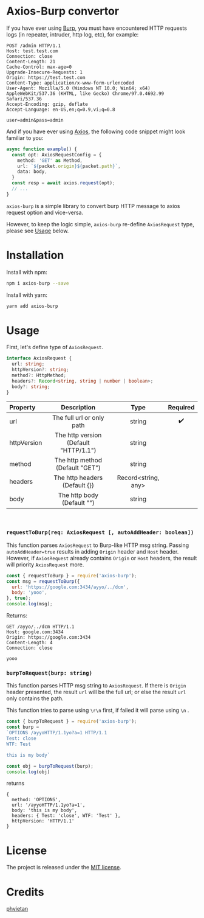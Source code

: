 # Axios-Burp convertor

If you have ever using [Burp](https://portswigger.net/burp), you must have encountered HTTP requests logs (in repeater, intruder, http log, etc), for example:

```
POST /admin HTTP/1.1
Host: test.test.com
Connection: close
Content-Length: 21
Cache-Control: max-age=0
Upgrade-Insecure-Requests: 1
Origin: https://test.test.com
Content-Type: application/x-www-form-urlencoded
User-Agent: Mozilla/5.0 (Windows NT 10.0; Win64; x64) AppleWebKit/537.36 (KHTML, like Gecko) Chrome/97.0.4692.99 Safari/537.36
Accept-Encoding: gzip, deflate
Accept-Language: en-US,en;q=0.9,vi;q=0.8

user=admin&pass=admin
```

And if you have ever using [Axios](https://github.com/axios/axios), the following code snippet might look familiar to you:

```typescript
async function example() {
  const opt: AxiosRequestConfig = {
    method: 'GET' as Method,
    url: `${packet.origin}${packet.path}`,
    data: body,
  }
  const resp = await axios.request(opt);
  // ...
}
```

`axios-burp` is a simple library to convert burp HTTP message to axios request option and vice-versa.

However, to keep the logic simple, `axios-burp` re-define `AxiosRequest` type, please see <a href="#usage">Usage</a> below.

# Installation

Install with npm:
```sh
npm i axios-burp --save
```
Install with yarn:
```sh
yarn add axios-burp
```

# Usage

First, let's define type of `AxiosRequest`.

```typescript
interface AxiosRequest {
  url: string;
  httpVersion?: string;
  method?: HttpMethod;
  headers?: Record<string, string | number | boolean>;
  body?: string;
}
```

| Property        | Description               | Type  | Required
| :------------- |:-------------:             | :-----:| :-----:|
| url            | The full url or only path  | string | ✔️ |
| httpVersion    | The http version (Default "HTTP/1.1") | string |    |
| method        |  The http method (Default "GET")     |  string |  |
| headers        |  The http headers (Default {})     |  Record<string, any> |  |
| body        |  The http body (Default "")    |   string |     |

<br>

### `requestToBurp(req: AxiosRequest [, autoAddHeader: boolean])`


This function parses `AxiosRequest` to Burp-like HTTP msg string. Passing `autoAddHeader=true` results in adding `Origin` header and `Host` header. However, if `AxiosRequest` already contains `Origin` or `Host` headers, the result will priority `AxiosRequest` more.

```javascript
const { requestToBurp } = require('axios-burp');
const msg = requestToBurp({
  url: 'https://google.com:3434/ayyo/../dcm',
  body: 'yooo',
}, true);
console.log(msg);
```


Returns:
```
GET /ayyo/../dcm HTTP/1.1
Host: google.com:3434
Origin: https://google.com:3434
Content-Length: 4
Connection: close

yooo
```

### `burpToRequest(burp: string)`

This function parses HTTP msg string to `AxiosRequest`. If there is `Origin` header presented, the result `url` will be the full url; or else the result `url` only contains the path.

This function tries to parse using `\r\n` first, if failed it will parse using `\n` .

```javascript
const { burpToRequest } = require('axios-burp');
const burp =
`OPTIONS /ayyoHTTP/1.1yo?a=1 HTTP/1.1
Test: close
WTF: Test

this is my body`

const obj = burpToRequest(burp);
console.log(obj)
```

returns
```
{
  method: 'OPTIONS',
  url: '/ayyoHTTP/1.1yo?a=1',
  body: 'this is my body',
  headers: { Test: 'close', WTF: 'Test' },
  httpVersion: 'HTTP/1.1'
}
```

# License

The project is released under the [MIT license](./LICENSE).

# Credits

[phvietan](https://github.com/phvietan)
